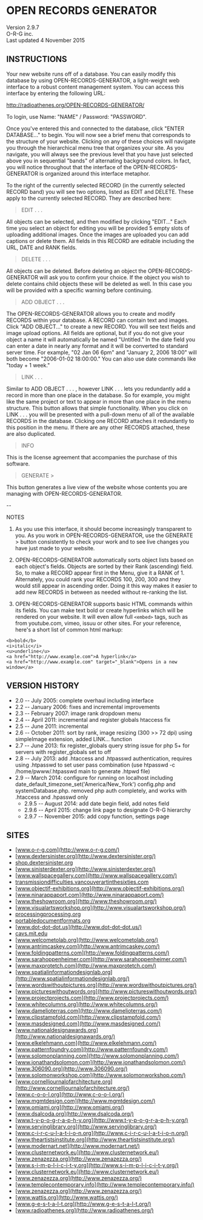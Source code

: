 OPEN RECORDS GENERATOR
======================
Version 2.9.7  
O-R-G inc.  
Last updated 4 November 2015

INSTRUCTIONS
------------

Your new website runs off of a database. You can easily modify this database by using OPEN-RECORDS-GENERATOR, a light-weight web interface to a robust content management system. You can access this interface by entering the following URL:

http://radioathenes.org/OPEN-RECORDS-GENERATOR/

To login, use Name: "NAME" / Password: "PASSWORD".

Once you've entered this and connected to the database, click "ENTER DATABASE..." to begin. You will now see a brief menu that corresponds to the structure of your website. Clicking on any of these choices will navigate you through the hierarchical menu tree that organizes your site. As you navigate, you will always see the previous level that you have just selected above you in sequential "bands" of alternating background colors. In fact, you will notice throughout that the interface of the OPEN-RECORDS-GENERATOR is organized around this interface metaphor.

To the right of the currently selected RECORD (in the currently selected RECORD band) you will see two options, listed as EDIT and DELETE. These apply to the currently selected RECORD. They are described here:

> EDIT . . .

All objects can be selected, and then modified by clicking "EDIT..." Each time you select an object for editing you will be provided 5 empty slots of uploading additional images. Once the images are uploaded you can add captions or delete them. All fields in this RECORD are editable including the URL, DATE and RANK fields.

> DELETE . . . 

All objects can be deleted. Before deleting an object the OPEN-RECORDS-GENERATOR will ask you to confirm your choice. If the object you wish to delete contains child objects these will be deleted as well. In this case you will be provided with a specific warning before continuing. 

> ADD OBJECT . . .

The OPEN-RECORDS-GENERATOR allows you to create and modify RECORDS within your database. A RECORD can contain text and images. Click "ADD OBJECT..." to create a new RECORD. You will see text fields and image upload options. All fields are optional, but if you do not give your object a name it will automatically be named "Untitled." In the date field you can enter a date in nearly any format and it will be converted to standard server time. For example, "02 Jan 06 6pm" and "January 2, 2006 18:00" will both become "2006-01-02 18:00:00." You can also use date commands like "today + 1 week." 

> LINK . . .

Similar to ADD OBJECT . . . , however LINK . . . lets you redundantly add a record in more than one place in the database. So for example, you might like the same project or text to appear in more than one place in the menu structure. This button allows that simple functionality. When you click on LINK . . . you will be presented with a pull-down menu of all of the available RECORDS in the database. Clicking one RECORD attaches it redundantly to this position in the menu. If there are any other RECORDS attached, these are also duplicated.

> INFO

This is the license agreement that accompanies the purchase of this software.

> GENERATE >

This button generates a live view of the website whose contents you are managing with OPEN-RECORDS-GENERATOR.

--

NOTES

1. As you use this interface, it should become increasingly transparent to you. As you work in OPEN-RECORDS-GENERATOR, use the GENERATE > button consistently to check your work and to see live changes you have just made to your website.

2. OPEN-RECORDS-GENERATOR automatically sorts object lists based on each object's fields. Objects are sorted by their Rank (ascending) field. So, to make a RECORD appear first in the Menu, give it a RANK of 1. Alternately, you could rank your RECORDS 100, 200, 300 and they would still appear in ascending order. Doing it this way makes it easier to add new RECORDS in between as needed without re-ranking the list.

3. OPEN-RECORDS-GENERATOR supports basic HTML commands within its fields. You can make text bold or create hyperlinks which will be rendered on your website. It will even allow full `<embed>` tags, such as from youtube.com, vimeo, issuu or other sites. For your reference, here's a short list of common html markup:

`<b>bold</b>`  
`<i>italic</i>`  
`<u>underline</u>`  
`<a href="http://www.example.com">A hyperlink</a>`  
`<a href="http://www.example.com" target="_blank">Opens in a new window</a>`  

VERSION HISTORY
---------------

+ 2.0 -- July 2005: complete overhaul including interface
+ 2.2 -- January 2006: fixes and incremental improvements
+ 2.3 -- February 2007: image rank dropdown menu
+ 2.4 -- April 2011: incremental and register globals htaccess fix
+ 2.5 -- June 2011: incremental
+ 2.6 -- October 2011: sort by rank, image resizing (300 >> 72 dpi) using simpleImage extension, added LINK... function
+ 2.7 -- June 2013:  fix register\_globals query string issue for php 5+ for servers with register\_globals set to off 
+ 2.8 -- July 2013: add .htaccess and .htpasswd authentication, requires using .htpasswd to set user pass combination (use htpasswd -c /home/pwww/.htpasswd main to generate .htpwd file)
+ 2.9 -- March 2014: configure for running on localhost including date\_default\_timezone\_set('America/New\_York') config.php and systemDatabase.php. removed php auth completely, and works with .htaccess and .hpasswd only
  - 2.9.5 -- August 2014: add date begin field, add notes field
  - 2.9.6 -- April 2015: change link page to designate O-R-G hierarchy
  - 2.9.7 -- November 2015: add copy function, settings page

SITES
-----
+ [www.o-r-g.com](http://www.o-r-g.com/)
+ [www.dextersinister.org](http://www.dextersinister.org/)
+ [shop.dextersinister.org](http://shop.dextersinister.org/)
+ [www.sinisterdexter.org](http://www.sinisterdexter.org/)
+ [www.wallspacegallery.com](http://www.wallspacegallery.com/)
+ [transmissiondifficulties.vancouverartinthesixties.com](http://transmissiondifficulties.vancouverartinthesixties.com/)
+ [www.objectif-exhibitions.org](http://www.objectif-exhibitions.org/)
+ [www.ninarappaport.com](http://www.ninarappaport.com/)
+ [www.theshowroom.org](http://www.theshowroom.org/)
+ [www.visualartsworkshop.org](http://www.visualartsworkshop.org/)
+ [processingprocessing.org](http://processingprocessing.org/)
+ [portabledocumentformats.org](http://portabledocumentformats.org/)
+ [www.dot-dot-dot.us](http://www.dot-dot-dot.us/)
+ [cavs.mit.edu](http://cavs.mit.edu/)
+ [www.welcometolab.org](http://www.welcometolab.org/)
+ [www.antrimcaskey.com](http://www.antrimcaskey.com/)
+ [www.foldingpatterns.com](http://www.foldingpatterns.com/)
+ [www.sarahoppenheimer.com](http://www.sarahoppenheimer.com/)  
+ [www.maxprotetch.com](http://www.maxprotetch.com/)
+ [www.spatialinformationdesignlab.org](http://www.spatialinformationdesignlab.org/)
+ [www.wordswithoutpictures.org](http://www.wordswithoutpictures.org/)
+ [www.pictureswithoutwords.org](http://www.pictureswithoutwords.org/)
+ [www.projectprojects.com](http://www.projectprojects.com/)
+ [www.whitecolumns.org](http://www.whitecolumns.org/)
+ [www.damelioterras.com](http://www.damelioterras.com/)
+ [www.clipstampfold.com](http://www.clipstampfold.com/)
+ [www.masdesigned.com](http://www.masdesigned.com/)
+ [www.nationaldesignawards.org](http://www.nationaldesignawards.org/)
+ [www.elkelehmann.com](http://www.elkelehmann.com/)
+ [www.patternfoundry.com](http://www.patternfoundry.com/)
+ [www.solomonplanning.com](http://www.solomonplanning.com/)
+ [www.jonathandsolomon.com](http://www.jonathandsolomon.com/)
+ [www.306090.org](http://www.306090.org/)
+ [www.solomonworkshop.com](http://www.solomonworkshop.com/)
+ [www.cornelljournalofarchitecture.org](http://www.cornelljournalofarchitecture.org/)
+ [www.c-o-o-l.org](http://www.c-o-o-l.org/)
+ [www.mgmtdesign.com](http://www.mgmtdesign.com/)
+ [www.omiami.org](http://www.omiami.org/)
+ [www.dsalcoda.org](http://www.dsalcoda.org/)
+ [www.t-y-p-o-g-r-a-p-h-y.org](http://www.t-y-p-o-g-r-a-p-h-y.org/)
+ [www.servinglibrary.org](http://www.servinglibrary.org/)
+ [www.c-i-r-c-u-l-a-t-i-o-n.org](http://www.c-i-r-c-u-l-a-t-i-o-n.org/)
+ [www.theartistsinstitute.org](http://www.theartistsinstitute.org/)
+ [www.modernart.net](http://www.modernart.net/)
+ [www.clusternetwork.eu](http://www.clusternetwork.eu/)
+ [www.zenazezza.org](http://www.zenazezza.org/)
+ [www.s-i-m-p-l-i-c-i-t-y.org](http://www.s-i-m-p-l-i-c-i-t-y.org/)
+ [www.clusternetwork.eu](http://www.clusternetwork.eu/)
+ [www.zenazezza.org](http://www.zenazezza.org/)
+ [www.templecontemporary.info](http://www.templecontemporary.info/)
+ [www.zenazezza.org](http://www.zenazezza.org/)
+ [www.wattis.org](http://www.wattis.org/)
+ [www.g-e-s-t-a-l-t.org](http://www.g-e-s-t-a-l-t.org/)
+ [www.radioathenes.org](http://www.radioathenes.org/)